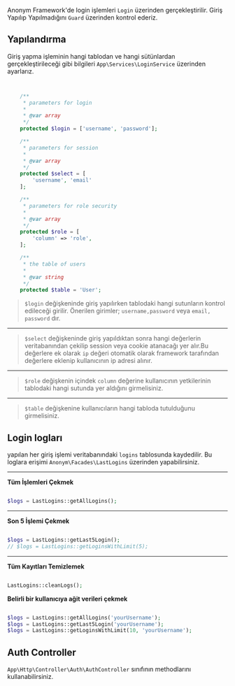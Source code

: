 Anonym Framework'de login işlemleri `Login` üzerinden gerçekleştirilir. 
Giriş Yapılıp Yapılmadığını `Guard` üzerinden kontrol ederiz.


Yapılandırma
--------------

Giriş yapma işleminin hangi tablodan ve hangi sütünlardan gerçekleştirileceği gibi bilgileri `App\Services\LoginService`
üzerinden ayarlarız.

```php


    /**
     * parameters for login
     *
     * @var array
     */
    protected $login = ['username', 'password'];

    /**
     * parameters for session
     *
     * @var array
     */
    protected $select = [
        'username', 'email'
    ];

    /**
     * parameters for role security
     *
     * @var array
     */
    protected $role = [
        'column' => 'role',
    ];

    /**
     * the table of users
     *
     * @var string
     */
    protected $table = 'User';


```

>`$login` değişkeninde giriş yapılırken tablodaki hangi sutunların kontrol edileceği girilir. Önerilen girimler;
>`username,password` veya `email, password` dır.

--------------

>`$select` değişkeninde giriş yapıldıktan sonra hangi değerlerin veritabanından çekilip session veya cookie atanacağı
> yer alır.Bu değerlere ek olarak `ip` değeri otomatik olarak framework tarafından değerlere eklenip kullanıcının ip adresi alınır.

-------------------

> `$role` değişkenin içindek `column` değerine kullanıcının yetkilerinin tablodaki hangi sutunda yer aldığını girmelisiniz.

-------------------

>`$table` değişkenine kullanıcıların hangi tabloda tutulduğunu girmelisiniz.


Login logları
----------------

yapılan her giriş işlemi veritabanındaki `logins` tablosunda kaydedilir. Bu loglara erişimi `Anonym\Facades\LastLogins` üzerinden yapabilirsiniz.


--------------


**Tüm İşlemleri Çekmek**

```php

$logs = LastLogins::getAllLogins();

```

-----------------

**Son 5 İşlemi Çekmek**

```php

$logs = LastLogins::getLast5Login();
// $logs = LastLogins::getLoginsWithLimit(5);

```

-------------------

**Tüm Kayıtları Temizlemek**

```php

LastLogins::cleanLogs();

```


**Belirli bir kullanıcıya ağit verileri çekmek**

```php

$logs = LastLogins::getAllLogins('yourUsername');
$logs = LastLogins::getLast5Login('yourUsername');
$logs = LastLogins::getLoginsWithLimit(10, 'yourUsername');


```


Auth Controller
---------------

`App\Http\Controller\Auth\AuthController` sınıfının methodlarını kullanabilirsiniz.

```php 

